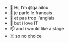 - 👋 Hi, I’m @gaiailou
- 👀 je parle le français 
- 🌱 et pas trop l'anglais 
- 💞️ but i love IT
- 📫 and i would like a stage 
- ☠️ so no choice

<!---
gaiailou/gaiailou is a ✨ special ✨ repository because its `README.md` (this file) appears on your GitHub profile.
You can click the Preview link to take a look at your changes.
--->
